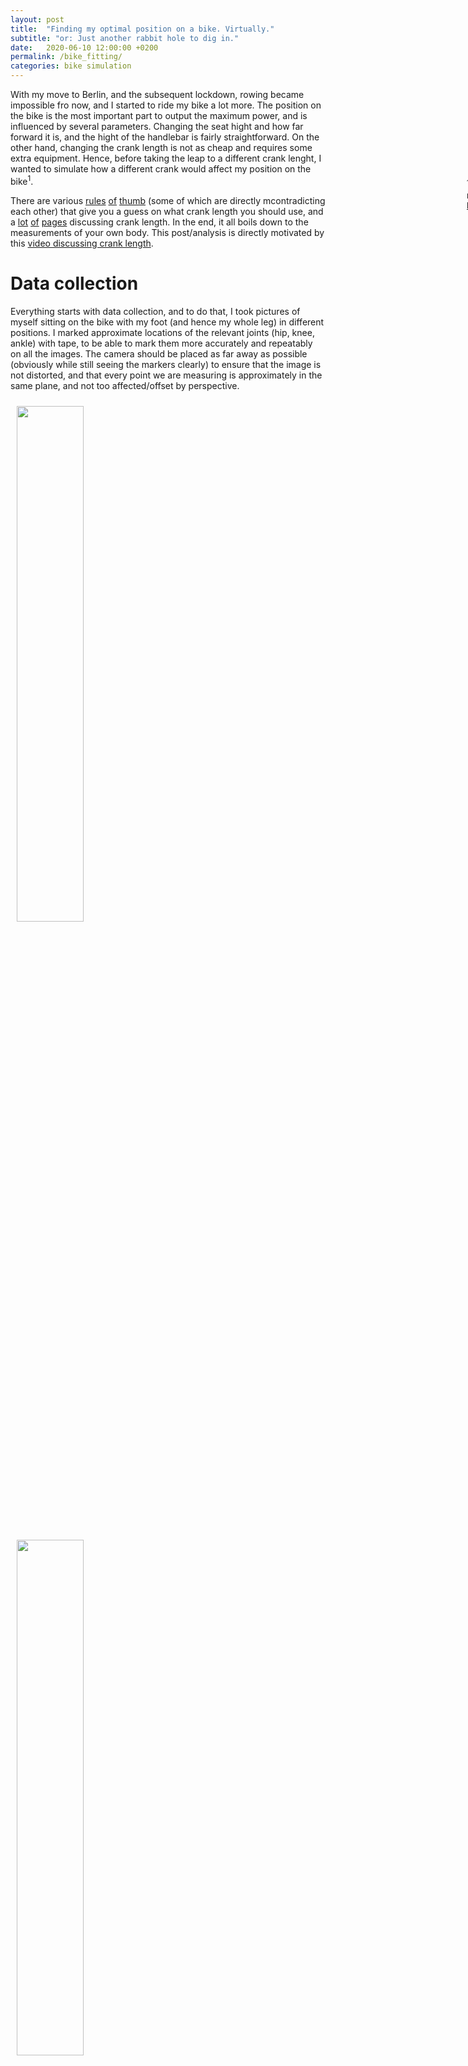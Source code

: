 ```yaml
---
layout: post
title:  "Finding my optimal position on a bike. Virtually."
subtitle: "or: Just another rabbit hole to dig in."
date:   2020-06-10 12:00:00 +0200
permalink: /bike_fitting/
categories: bike simulation
---
```


<p class="preface">
With my move to Berlin, and the subsequent lockdown, rowing became impossible fro now, and I started to ride my bike a lot more.
The position on the bike is the most important part to output the maximum power, and is influenced by several parameters.
Changing the seat hight and how far forward it is, and the hight of the handlebar is fairly straightforward.
On the other hand, changing the crank length is not as cheap and requires some extra equipment.
Hence, before taking the leap to a different crank lenght, I wanted to simulate how a different crank would affect my position on the bike<sup>1</sup>.</p>

<div style="position: relative;" class="post-side-image">
    <p style="position: absolute;left: 720px; top: -50px;height: 300px;padding: 10px;font-size:10pt; width:200px">
<sup>1</sup>
As usual, the code to reproduce the experiments is <a href="https://github.com/vhartman/bike_fitting">here</a>.
</p>
</div>

There are various [rules](analyticcycling.com/PedalOpCrankLength_Page.html) [of](https://www.stevehoggbikefitting.com/bikefit/2011/06/crank-length-which-one/) [thumb](https://highpath.co.uk/crank-length-calculation/) (some of which are directly mcontradicting each other) that give you a guess on what crank length you should use, and a [lot](https://www.cyclist.co.uk/in-depth/360/bike-fit-variables-no-2-crank-length#:~:text=Cranks%20are%20measured%20from%20the,will%20come%20with%20longer%20cranks.) [of](https://cyclingtips.com/2017/09/crank-length-forget-leverage-power-fit/) [pages](https://www.trainingpeaks.com/blog/the-benefits-of-reducing-your-crank-length/) discussing crank length.
In the end, it all boils down to the measurements of your own body.
This post/analysis is directly motivated by this [video discussing crank length](https://www.youtube.com/watch?v=S0SpYdxg1UY).

# Data collection
Everything starts with data collection, and to do that, I took pictures of myself sitting on the bike with my foot (and hence my whole leg) in different positions.
I marked approximate locations of the relevant joints (hip, knee, ankle) with tape, to be able to mark them more accurately and repeatably on all the images.
The camera should be placed as far away as possible (obviously while still seeing the markers clearly) to ensure that the image is not distorted, and that every point we are measuring is approximately in the same plane, and not too affected/offset by perspective.

<div style="width: 100%;margin:auto">
    <img src="{{ site.url }}/assets/bike_fitting/raw_1.JPG" style="width:46%; padding: 10px">
    <img src="{{ site.url }}/assets/bike_fitting/marked_1.png" style="width:46%; padding: 10px">
</div>
<div style="width: 100%;margin:auto">
    <img src="{{ site.url }}/assets/bike_fitting/raw_2.JPG" style="width:46%; padding: 10px">
    <img src="{{ site.url }}/assets/bike_fitting/marked_2.png" style="width:46%; padding: 10px">
</div>
<figcaption style="padding-bottom: 10px">On the left side is the unmarked image, the right side is the marked image, with the circles indicating the possible movement.</figcaption>

We will assume the hip as fixed on the saddle (in reality, there is probably some slight movement), and the crank is clearly rotating around the fixed axle.
That leaves the angle between the foot and the shin,  (i.e. ankle flexion), and the knee-angle as degrees of freedom in our leg when pedalling on the bike.
Assuming that the foot stays at a constant angle is not too bad of an assumption, but it is not perfectly realistic either.
Hence, I took several pictures (19) of myself with the crank in different positions, and marked all of them.
This helps me with two goals:
- Getting a possibility to obtain an estimate for the crank-foot-angle-mapping<sup>2</sup>
- Obtaining more data to get a better estimate for the lengths between joints

<div style="position: relative;" class="post-side-image">
    <p style="position: absolute;left: 720px; top: -70px;height: 300px;padding: 10px;font-size:10pt; width:200px">
<sup>2</sup>
Note that there could be some systematic error introduced, since I was pedalling in reverse.
The fact that no force is transferred on the foot/pedal system might lead to a systematic error in the measurements.
</p>
</div>

The fitted function is of the form 

$$f(\alpha) = \beta_1 + \beta_2\sin(\beta_3\alpha + \beta_4)$$

and seems to approximate the measured data ok enough.
When fitting the function to the measurements, I added the same data again, with an offset of $$2\pi$$ to obtain the periodicity in the parameters.
If this is not done, the function-fit is more dependent on the values at the edges of the data-range.

Plotting the foot-angles obtained from the pictures against the fitted function, and the distribution of the lengths of the connections between the joints gives the plots below:
<div style="width: 100%;margin:auto">
    <img src="{{ site.url }}/assets/bike_fitting/fitting_sens.png" style="width:46%; padding: 10px; vertical-align:top">
    <img src="{{ site.url }}/assets/bike_fitting/lengths.png" style="width:46%; padding: 10px; vertical-align:top">
</div>
<figcaption style="padding-bottom: 10px">Left side: Foot angle (measured and fitted). Right side: Lengths between some measured points, and standard deviation.</figcaption>

We also plot the 'skeletons' for the measurements we took from the images:
<div style="width: 50%;margin:auto">
    <img src="{{ site.url }}/assets/bike_fitting/measured_coords.png" style="width:40%; padding: 10px; vertical-align:top">
    <img src="{{ site.url }}/assets/bike_fitting/measured_coords_fixed.png" style="width:40%; padding: 10px; vertical-align:top">
</div>

where we can see that I attached the marking at the hip in the wrong place.
However, by elongating the thigh about 10% we can find the position that would have been correct (shown on the right)<sup>3</sup>.

<div style="position: relative;" class="post-side-image">
    <p style="position: absolute;left: 720px; top: -50px;height: 300px;padding: 10px;font-size:10pt; width:200px">
<sup>3</sup>
The exact number can be found by fitting a circle to the measured points of the 'hip' and elongating the thigh by the radius of the circle.
</p>
</div>

# Estimating Positions and Angles
Given the crank-foot-angle curve we fitted above, we can regard the mechanism as a [four-bar mechanism](https://en.wikipedia.org/wiki/Four-bar_linkage), and its positions are fully determined if we are given one of the angles.
In our case, the angle we use to determine all the other poitions is the crank angle.

For a given crank angle it is straightforward to find the position of the pedal, and using the foot angle from the function, we get the position of the ankle.
We then use the known length of the femur and the lenght of the shin to find the intersection of the two circles (see e.g. [here](https://mathworld.wolfram.com/Circle-CircleIntersection.html) - we always know which of the two intersection points is the right one), and hence, the position of the knee.

With the additional assumption of a constant cadence of 80 revolutions per minute, we can compute the velocity and acceleration of the joints, and center of masses.
We start with the angles, and angular velocity and acceleration of the thigh, and compare it against the measured values.

<div style="width: 90%;margin:auto">
    <img src="{{ site.url }}/assets/bike_fitting/angular.png" style="width:100%; padding: 10px">
</div>
<figcaption style="padding-bottom: 10px">Thigh angle, angular velocity, and angular acceleration.</figcaption>

Now, having the ability to compute the movement of the joints, it is possible to alter the geometry, such as seat hight, hip position, and the part that propmted all of this: the crank length.
Changing the crank length also leads to a change in seat height since the leg does not have to be extended as much in its lowest position.

Generally, it is desirable to have an almost fully extended leg at the bottom, and a big angle at the top as well.
A larger angle at the top is desirable, since a larger force can be excerted in a more extended position<sup>4</sup>.
It can also avoid the feeling of pushing the knees into the chest, when in a more aerodynamic position.

<div style="position: relative;" class="post-side-image">
    <p style="position: absolute;left: 720px; top: -70px;height: 300px;padding: 10px;font-size:10pt; width:200px">
<sup>4</sup>
This seems to 'common knowledge'.
There are a few studies (<a href="https://biomedical-engineering-online.biomedcentral.com/articles/10.1186/s12938-018-0610-5">[1]</a>, <a href="https://www.me.utexas.edu/~neptune/Papers/jab26%284%29.pdf">[2]</a>), but I can't seem to find an 'intuitive' explanation.
</p>
</div>

#### Adjusting the geometry
In the following, we compare 3 changes in position on the bike, and how the changes affect the angles, velocities, and accelerations in the leg:
- Shorter crank length - my current crank arm is 175 mm long, I want to test one that is 165mm long<sup>5</sup>
- Shifting the hip forward by 10 mm
- Lowering the saddle 100 mm as an counterexample of what to do

<div style="position: relative;" class="post-side-image">
    <p style="position: absolute;left: 720px; top: -90px;height: 300px;padding: 10px;font-size:10pt; width:200px">
<sup>5</sup>
Since I am interested in what happens if we maintain the same speed, I am looking at two scenarios for the shorter crank length: either the cadence is increased, and the force is kept constant (i.e. shifting gears to obtain a different transmission), or the cadence is kept constant, and the force is increased.
In reality, a mix of both will probably occur.
</p>
</div>

For the analysis of the shorter crank, I am looking at two cases that would result in the same speed in the end:
- A different gearing, i.e. pedalling at a higher cadence, and
- pedalling at the same cadence with a higher peak force

<div style="width: 90%;margin:auto">
    <img src="{{ site.url }}/assets/bike_fitting/angular_comp.png" style="width:100%; padding: 10px">
</div>
<figcaption style="padding-bottom: 10px">Thigh angle, angular velocity, and angular acceleration.</figcaption>

As we can see, and as expected:
- the shorter crank leads to better angles - but only by about 3° in the most extreme position,
  - depending on the gearing/force tradeoff, the peak acceleration of the thigh can be reduced quite a bit,
- shifting the hip forwards produces a similar result, when only looking at the angles (unfortunately, I am already shifted forward maximally, also: realistically, this would already lead to a bit of an adjustment in the foot angle, which is not taken into account here)
- decreasing the saddle height by 10cm is definitely not desirable (as if this was a question)

<div style="width: 90%;margin:auto">
    <img src="{{ site.url }}/assets/bike_fitting/dynamics_diff.png" style="width:100%; padding: 10px">
</div>

Looking at the accelearations of the center of masses of the parts of the leg, we see that
- the shorter crank at the same cadence decreases the necessary acceleration (and thus the necessary force to 'stop' the upwards movement) in the thigh a bit
- riding at a higher cadence will increase it by roughly the same amount

#### Sensitivity analysis
I wanted to see how strongly the results are dependent on the accuracy of the measurements.
To check that, I added some offsets to the measurements of the hip position, and the lengths of the legs.
The other positions (crank length, axle position) stay the same.

The distribution of configurations I test have gaussian noise with 5% standard deviation around the actually measured values.
I.e. a measured femur-length of 48cm leads to values between 45.6 and 50.4 with a probability of 68%.

<div style="width: 90%;margin:auto">
    <img src="{{ site.url }}/assets/bike_fitting/angular_sens.png" style="width:100%; padding: 10px">
</div>
<figcaption style="padding-bottom: 10px">Thigh angle, angular velocity, and angular acceleration - blue: disturbed measurements at the same geometry, orange: shorter crank with the same disturbed measurements, black: measurements.</figcaption>

While we can see in the plot above that the angle varies quite a bit, the occuring velocities and accelerations are definitely lower when dealing with a shorter crank.
In addition, the shorter crank seems to lead to slighlty less extreme angles - meaning that the point of our analysis above is valid.

# Estimating forces
Clearly, we do not only care about the position of the legs, we care about where and how power is applied to the road through the pedal.
Various articles ([1](https://link.springer.com/article/10.1007/BF00696088), [2](https://www.researchgate.net/publication/261871567_Pedal_force_effectiveness_in_cycling_A_review_of_constraints_and_training_effects)) estimate the force that is excerted on the pedal, and I found one scientific paper that actually measures the application of the forces over time, respectively dependent on the angle of the crank.

To make my life a bit easier, I am approximating the curve described in the paper as a sinusoidal, that is cut off, when we are at the lowest point of the revolution - that is, we do not apply force to the pedal, but neither does the pedal apply a force to the foot.

In addition to the force that we get in the foot, there are forces from the acceleration and deceleration of the leg.
This paper [here](https://exrx.net/Kinesiology/Segments) has a distribution of the weight of a person on different parts of the body, and where the center of mass is.
For us, the weight of the foot (1% BW), shin (4% BW), and thigh (14% BW) is relevant to compute the moments and forces.
We use the recursive newton euler algorithm to propagate the forces through the leg, and assume that the hip takes all the force.

This gives us the following forces in the joints:

<div style="width: 90%;margin:auto">
    <img src="{{ site.url }}/assets/bike_fitting/forces.png" style="width:100%; padding: 10px">
</div>

From the forces in the thigh, we can figure out the moment arount the hip joint that we need to produce with our muscles<sup>6</sup>:
<div style="position: relative;" class="post-side-image">
    <p style="position: absolute;left: 720px; top: -70px;height: 300px;padding: 10px;font-size:10pt; width:200px">
<sup>6</sup>
The model I use to obtain the forces in the leg is clearly oversimplified, as the assumption that our muscles only produce a torque around the hip joint is wrong.
</p>
</div>
<div style="width: 90%;margin:auto">
    <img src="{{ site.url }}/assets/bike_fitting/moment.png" style="width:100%; padding: 10px">
</div>
<figcaption style="padding-bottom: 10px">Moment vs femur angle plot for different cadences.</figcaption>

From the plot above, we see that while we need to produce slighly higher peak torques, we need to produce them at more advantageous angles compared to the baseline.
We also see that the required moment is slightly lower when pedalling at a higher cadence.

# Results
In general, I found out/realized that it mostly comes down to personal preference what crank length should be chosen to maximize performance.
There is a slight upside to working with shorter cranks, but a higher cadence has to be doable by the rider.
In addition, it seems like too long cranks lead to higher shear forces in the knee, and thus a larger possibility of injury (see [here](https://ridefar.info/2017/02/crank-length-and-comfort-for-long-distance-cyclists/)).

Comfort seems to be a major point that is discussed on blogs, but this is not something that can be easily formulated in an objective manner to lookt at.
The consensus among the posts that I read over the course of this project seems to be that most cranks that are delivered with bikes as standard is are too long - however, it seems to be mostly a question of actually trying different crank lengths to figure out which is ideal for each person.
Power output does not seems to be affected by the crank length in most scientific publications.

### Outlook/Future Ideas
While working on this whole project, I dug myself deeper and deeper into a rabbit hole of scientific literature and muscle models that could be implemented to get a more accurate force estimate and various other ideas.
- A full model, including muscles, and muscle activations could be built using the previously made measurements.
Obviously, some estimates would have to be made regarding muscle-size, activation speeds etc, but it would likely be more accurate than the current version.
This model could be used to attempt to find the most efficient 'pedal stroke', which would be more of a machine-learning/optimization exsercise, rather than actually learning something about the pedal stroke to ride the bike more efficiently.
- Translate the model into something more interactive, that could e.g. be used directly in the browser.
- Test the findings in reality - as mentioned in the introduction, it is not as straightforward to switch cranks as I thought it would be initially.
Hence, I have to wait until the community-bike-shops are back open again to actually test changing the cranks of my bike.
I am also debating with myself if it is worth it to change the cranks on the soon to be city bike, or if I should wait until I get a new bike.

